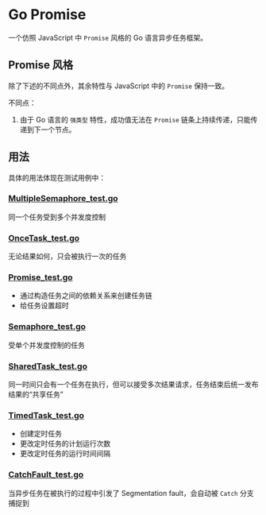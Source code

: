 # Go Promise

一个仿照 JavaScript 中 `Promise` 风格的 Go 语言异步任务框架。

## Promise 风格

除了下述的不同点外，其余特性与 JavaScript 中的 `Promise` 保持一致。

不同点：

1. 由于 Go 语言的 `强类型` 特性，成功值无法在 `Promise` 链条上持续传递，只能传递到下一个节点。

## 用法

具体的用法体现在测试用例中：

### [MultipleSemaphore_test.go](./test/MultipleSemaphore_test.go)

同一个任务受到多个并发度控制

### [OnceTask_test.go](./test/OnceTask_test.go)

无论结果如何，只会被执行一次的任务

### [Promise_test.go](./test/Promise_test.go)

* 通过构造任务之间的依赖关系来创建任务链
* 给任务设置超时

### [Semaphore_test.go](./test/Semaphore_test.go)

受单个并发度控制的任务

### [SharedTask_test.go](./test/SharedTask_test.go)

同一时间只会有一个任务在执行，但可以接受多次结果请求，任务结束后统一发布结果的“共享任务”

### [TimedTask_test.go](./test/TimedTask_test.go)

* 创建定时任务
* 更改定时任务的计划运行次数
* 更改定时任务的运行时间间隔

### [CatchFault_test.go](./test/CatchFault_test.go)

当异步任务在被执行的过程中引发了 Segmentation fault，会自动被 `Catch` 分支捕捉到